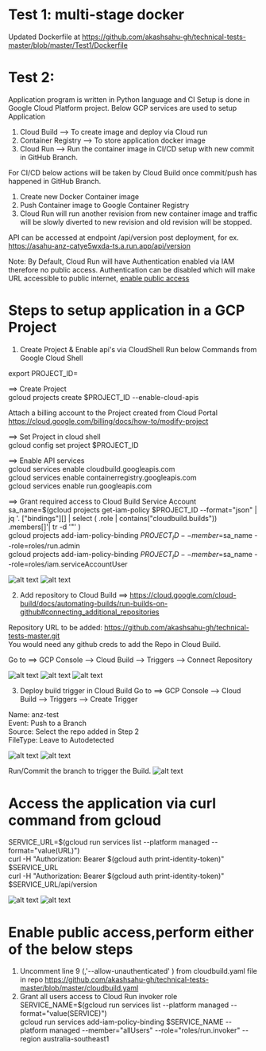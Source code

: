 # Test 1: multi-stage docker
Updated Dockerfile at https://github.com/akashsahu-gh/technical-tests-master/blob/master/Test1/Dockerfile

# Test 2:
Application program is written in Python language and CI Setup is done in Google Cloud Platform project.
Below GCP services are used to setup Application
1. Cloud Build --> To create image and deploy via Cloud run 
2. Container Registry --> To store application docker image 
3. Cloud Run --> Run the container image in CI/CD setup with new commit in GitHub Branch. 

For CI/CD below actions will be taken by Cloud Build once commit/push has happened in GitHub Branch.
1. Create new Docker Container image
2. Push Container image to Google Container Registry
3. Cloud Run will run another revision from new container image and traffic will be slowly diverted to new revision and old revision will be stopped.

API can be accessed at endpoint /api/version post deployment, for ex. https://asahu-anz-catye5wxda-ts.a.run.app/api/version

Note: By Default, Cloud Run will have Authentication enabled via IAM therefore no public access. Authentication can be disabled which will make URL accessible to public internet, [enable public access](https://github.com/akashsahu-gh/technical-tests-master/blob/master/README.md#enable-public-accessperform-either-of-the-below-steps)  

# Steps to setup application in a GCP Project 
1. Create Project & Enable api's via CloudShell 
Run below Commands from Google Cloud Shell 

export PROJECT_ID=<unique project id>  

==> Create Project    
gcloud projects create $PROJECT_ID --enable-cloud-apis  

Attach a billing account to the Project created from Cloud Portal https://cloud.google.com/billing/docs/how-to/modify-project     


==> Set Project in cloud shell   
gcloud config set project $PROJECT_ID   

==> Enable API services   
gcloud services enable cloudbuild.googleapis.com   
gcloud services enable containerregistry.googleapis.com   
gcloud services enable run.googleapis.com   

==> Grant required access to Cloud Build Service Account   
sa_name=$(gcloud projects get-iam-policy $PROJECT_ID --format="json" | jq '. ["bindings"][] | select ( .role | contains("cloudbuild.builds")) .members[]'| tr -d '"' )   
gcloud projects add-iam-policy-binding $PROJECT_ID --member=$sa_name --role=roles/run.admin   
gcloud projects add-iam-policy-binding $PROJECT_ID --member=$sa_name --role=roles/iam.serviceAccountUser   

![alt text](https://github.com/akashsahu-gh/technical-tests-master/blob/master/images/runbook_snippet1.PNG)
![alt text](https://github.com/akashsahu-gh/technical-tests-master/blob/master/images/runbook_snippet2.PNG)


2. Add repository to Cloud Build ==> https://cloud.google.com/cloud-build/docs/automating-builds/run-builds-on-github#connecting_additional_repositories   

Repository URL to be added: https://github.com/akashsahu-gh/technical-tests-master.git   
You would need any github creds to add the Repo in Cloud Build.

Go to ==> GCP Console --> Cloud Build --> Triggers --> Connect Repository 

![alt text](https://github.com/akashsahu-gh/technical-tests-master/blob/master/images/build1.PNG)
![alt text](https://github.com/akashsahu-gh/technical-tests-master/blob/master/images/build2.PNG)
![alt text](https://github.com/akashsahu-gh/technical-tests-master/blob/master/images/build3.PNG)


3. Deploy build trigger in Cloud Build 
Go to ==> GCP Console --> Cloud Build --> Triggers --> Create Trigger

Name: anz-test   
Event: Push to a Branch   
Source: Select the repo added in Step 2   
FileType: Leave to Autodetected   

![alt text](https://github.com/akashsahu-gh/technical-tests-master/blob/master/images/trigger1.PNG)
![alt text](https://github.com/akashsahu-gh/technical-tests-master/blob/master/images/trigger2.PNG)   


Run/Commit the branch to trigger the Build. 
![alt text](https://github.com/akashsahu-gh/technical-tests-master/blob/master/images/trigger3.PNG)   



# Access the application via curl command from gcloud   

SERVICE_URL=$(gcloud run services list --platform managed --format="value(URL)")   
curl -H "Authorization: Bearer $(gcloud auth print-identity-token)" $SERVICE_URL   
curl -H "Authorization: Bearer $(gcloud auth print-identity-token)" $SERVICE_URL/api/version  

![alt text](https://github.com/akashsahu-gh/technical-tests-master/blob/master/images/final_op1.PNG)
![alt text](https://github.com/akashsahu-gh/technical-tests-master/blob/master/images/final_op2.PNG)


# Enable public access,perform either of the below steps

1. Uncomment line 9 (,'--allow-unauthenticated' ) from cloudbuild.yaml file in repo https://github.com/akashsahu-gh/technical-tests-master/blob/master/cloudbuild.yaml
2. Grant all users access to Cloud Run invoker role   
SERVICE_NAME=$(gcloud run services list --platform managed --format="value(SERVICE)")  
gcloud run services add-iam-policy-binding $SERVICE_NAME --platform managed --member="allUsers" --role="roles/run.invoker" --region australia-southeast1  